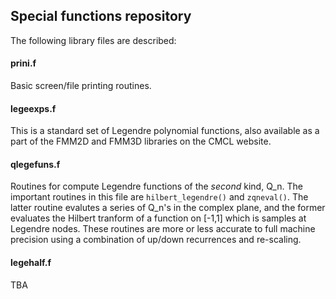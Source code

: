 ## Special functions repository

The following library files are described:

#### prini.f
Basic screen/file printing routines.

#### legeexps.f
This is a standard set of Legendre polynomial functions, also available
as a part of the FMM2D and FMM3D libraries on the CMCL website.

#### qlegefuns.f
Routines for compute Legendre functions of the _second_ kind, Q_n. The
important routines in this file are `hilbert_legendre()` and
`zqneval()`. The latter routine evalutes a series of Q_n's in the
complex plane, and the former evaluates the Hilbert tranform of a
function on [-1,1] which is samples at Legendre nodes. These routines
are more or less accurate to full machine precision using a combination
of up/down recurrences and re-scaling.

#### legehalf.f
TBA
